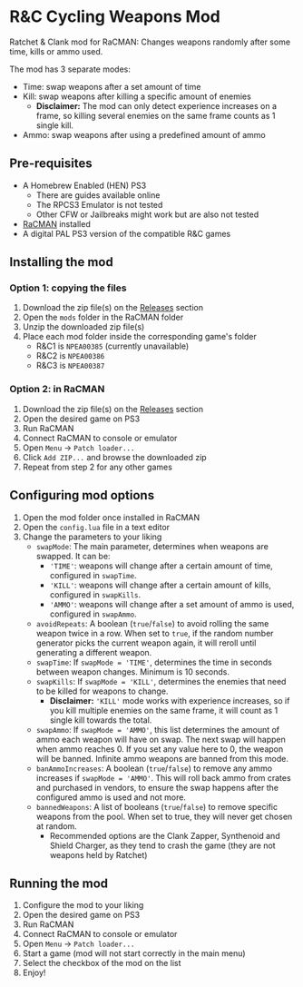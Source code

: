# R&C Cycling Weapons Mod

 Ratchet & Clank mod for RaCMAN: Changes weapons randomly after some time, kills or ammo used.
  
 The mod has 3 separate modes:
 - Time: swap weapons after a set amount of time
 - Kill: swap weapons after killing a specific amount of enemies
   - **Disclaimer:** The mod can only detect experience increases on a frame, so killing several enemies on the same frame counts as 1 single kill.
 - Ammo: swap weapons after using a predefined amount of ammo
 
## Pre-requisites

- A Homebrew Enabled (HEN) PS3
   - There are guides available online
   - The RPCS3 Emulator is not tested
   - Other CFW or Jailbreaks might work but are also not tested
- [RaCMAN](https://github.com/MichaelRelaxen/racman) installed
- A digital PAL PS3 version of the compatible R&C games

## Installing the mod

### Option 1: copying the files

1. Download the zip file(s) on the [Releases](https://github.com/Alados5/rac_cycling_weapons/releases) section
2. Open the `mods` folder in the RaCMAN folder
3. Unzip the downloaded zip file(s)
4. Place each mod folder inside the corresponding game's folder
   - R&C1 is `NPEA00385` (currently unavailable)
   - R&C2 is `NPEA00386`
   - R&C3 is `NPEA00387`

### Option 2: in RaCMAN

1. Download the zip file(s) on the [Releases](https://github.com/Alados5/rac_cycling_weapons/releases) section
2. Open the desired game on PS3
3. Run RaCMAN
4. Connect RaCMAN to console or emulator
5. Open `Menu` -> `Patch loader...`
6. Click `Add ZIP...` and browse the downloaded zip
7. Repeat from step 2 for any other games

## Configuring mod options

1. Open the mod folder once installed in RaCMAN
2. Open the `config.lua` file in a text editor
3. Change the parameters to your liking
   - `swapMode`: The main parameter, determines when weapons are swapped. It can be:
      - `'TIME'`: weapons will change after a certain amount of time, configured in `swapTime`.
	  - `'KILL'`: weapons will change after a certain amount of kills, configured in `swapKills`.
	  - `'AMMO'`: weapons will change after a set amount of ammo is used, configured in `swapAmmo`.
   - `avoidRepeats`: A boolean (`true`/`false`) to avoid rolling the same weapon twice in a row. When set to `true`, if the random number generator picks the current weapon again, it will reroll until generating a different weapon.
   - `swapTime`: If `swapMode = 'TIME'`, determines the time in seconds between weapon changes. Minimum is 10 seconds.
   - `swapKills`: If `swapMode = 'KILL'`, determines the enemies that need to be killed for weapons to change.
      - **Disclaimer:** `'KILL'` mode works with experience increases, so if you kill multiple enemies on the same frame, it will count as 1 single kill towards the total.
   - `swapAmmo`: If `swapMode = 'AMMO'`, this list determines the amount of ammo each weapon will have on swap. The next swap will happen when ammo reaches 0. If you set any value here to 0, the weapon will be banned. Infinite ammo weapons are banned from this mode.
   - `banAmmoIncreases`: A boolean (`true`/`false`) to remove any ammo increases if `swapMode = 'AMMO'`. This will roll back ammo from crates and purchased in vendors, to ensure the swap happens after the configured ammo is used and not more.
   - `bannedWeapons`: A list of booleans (`true`/`false`) to remove specific weapons from the pool. When set to true, they will never get chosen at random.
      - Recommended options are the Clank Zapper, Synthenoid and Shield Charger, as they tend to crash the game (they are not weapons held by Ratchet)


## Running the mod

1. Configure the mod to your liking
2. Open the desired game on PS3
3. Run RaCMAN
4. Connect RaCMAN to console or emulator
5. Open `Menu` -> `Patch loader...`
6. Start a game (mod will not start correctly in the main menu)
7. Select the checkbox of the mod on the list
8. Enjoy!
